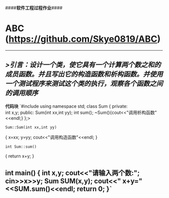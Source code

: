 ####**软件工程过程作业**####
# ABC (https://github.com/Skye0819/ABC)
********************************************************************************************
***>引言：设计一个类，使它具有一个计算两个数之和的成员函数。并且写出它的构造函数和析构函数。并使用一个测试程序来测试这个类的执行，观察各个函数之间的调用顺序***
---------------------------------------------------------------------------------------------
**代码块**
 `#include<iostream>
    using namespace std;
    class Sum
   {
      private:                                  
      int x,y;
      public:
      Sum(int xx,int yy);
      int sum();
      ~Sum(){cout<<"调用析构函数"<<endl;}
    };>

    Sum::Sum(int xx,int yy)
   {
      x=xx;
      y=yy;
      cout<<"调用构造函数"<<endl;
    }

    int Sum::sum()
   {
     return x+y;
   }

   int main()
  {
     int x,y;
     cout<<"请输入两个数:";
     cin>>x>>y;
     Sum SUM(x,y);
     cout<<"   x+y="<<SUM.sum()<<endl;
     return 0;
    }`
 ----------------------------------------------------------------------------

 
 
 
 
 
 
 
 
 
